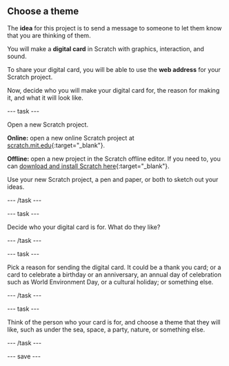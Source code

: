 ## Choose a theme
The **idea** for this project is to send a message to someone to let them know that you are thinking of them.  

You will make a **digital card** in Scratch with graphics, interaction, and sound.

To share your digital card, you will be able to use the **web address** for your Scratch project.

Now, decide who you will make your digital card for, the reason for making it, and what it will look like.

--- task ---

Open a new Scratch project.

**Online:** open a new online Scratch project at [scratch.mit.edu](https://scratch.mit.edu/projects/editor){:target="_blank"}.

**Offline:** open a new project in the Scratch offline editor. If you need to, you can [download and install Scratch here](https://scratch.mit.edu/download){:target="_blank"}.

Use your new Scratch project, a pen and paper, or both to sketch out your ideas.

--- /task ---

--- task ---

Decide who your digital card is for. What do they like?

--- /task ---

--- task ---

Pick a reason for sending the digital card. It could be a thank you card; or a card to celebrate a birthday or an anniversary, an annual day of celebration such as World Environment Day, or a cultural holiday; or something else.

--- /task ---

--- task ---

Think of the person who your card is for, and choose a theme that they will like, such as under the sea, space, a party, nature, or something else. 

--- /task ---

--- save ---
